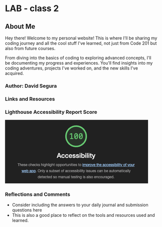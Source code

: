 # LAB - class 2

## About Me

Hey there! Welcome to my personal website! This is where I'll be sharing my coding journey and all the cool stuff I've learned, not just from Code 201 but also from future courses.

From diving into the basics of coding to exploring advanced concepts, I'll be documenting my progress and experiences. You'll find insights into my coding adventures, projects I've worked on, and the new skills I've acquired.

### Author: David Segura

### Links and Resources

### Lighthouse Accessibility Report Score

![Lighthouse Accessibility Report](/img/Screenshot%202023-06-06%20at%204.29.54%20PM.png)

### Reflections and Comments

* Consider including the answers to your daily journal and submission questions here
* This is also a good place to reflect on the tools and resources used and learned.
